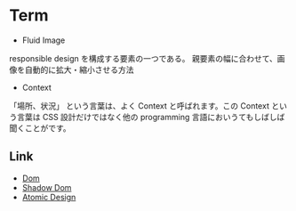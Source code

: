 # Term

- Fluid Image

responsible design を構成する要素の一つである。
親要素の幅に合わせて、画像を自動的に拡大・縮小させる方法

- Context

「場所、状況」 という言葉は、よく Context と呼ばれます。この Context という言葉は CSS 設計だけではなく他の programming 言語においうてもしばしば聞くことがです。

## Link

- [Dom](https://eng-entrance.com/what-is-dom)
- [Shadow Dom](https://zenn.dev/carotene4035/articles/f82e8ab2ba8ade)
- [Atomic Design](https://atomicdesign.bradfrost.com)
